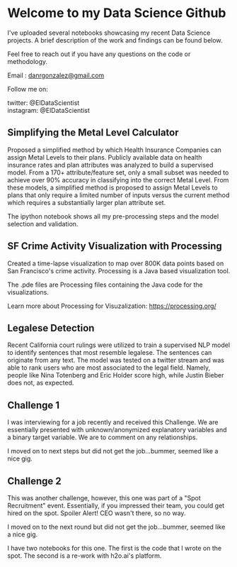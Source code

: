 # Welcome to my Data Science Github

I've uploaded several notebooks showcasing my recent Data Science projects. A brief description of the work and findings can be found below. 

Feel free to reach out if you have any questions on the code or methodology.

Email :    danrgonzalez@gmail.com

Follow me on:

twitter:   @ElDataScientist  
instagram: @ElDataScientist

## Simplifying the Metal Level Calculator

Proposed a simplified method by which Health Insurance Companies can assign Metal Levels to their plans. Publicly available data on health insurance rates and plan attributes was analyzed to build a supervised model. From a 170+ attribute/feature set, only a small subset was needed  to achieve over 90% accuracy in classifying into the correct Metal Level. From these models, a simplified method is proposed to assign Metal Levels to plans that only require a limited number of inputs versus the current method which requires a substantially larger plan attribute set.  

The ipython notebook shows all my pre-processing steps and the model selection and validation. 

## SF Crime Activity Visualization with Processing

Created a time-lapse visualization to map over 800K data points based on San Francisco's crime activity. Processing is a Java based visualization tool.

The .pde files are Processing files containing the Java code for the visualizations. 

Learn more about Processing for Visuzalization: https://processing.org/

## Legalese Detection

Recent California court rulings were utilized to train a supervised NLP model to identify sentences that most resemble legalese. The sentences can originate from any text. The model was tested on a twitter stream and was able to rank users who are most associated to the legal field. Namely, people like Nina Totenberg and Eric Holder score high, while Justin Bieber does not, as expected.

## Challenge 1

I was interviewing for a job recently and received this Challenge. We are essentially presented with unknown/anonymized explanatory variables and a binary target variable. We are to comment on any relationships. 

I moved on to next steps but did not get the job...bummer, seemed like a nice gig.

## Challenge 2

This was another challenge, however, this one was part of a "Spot Recruitment" event. Essentially, if you impressed their team, you could get hired on the spot. Spoiler Alert! CEO wasn't there, so no way. 

I moved on to the next round but did not get the job...bummer, seemed like a nice gig.

I have two notebooks for this one. The first is the code that I wrote on the spot. The second is a re-work with h2o.ai's platform. 
